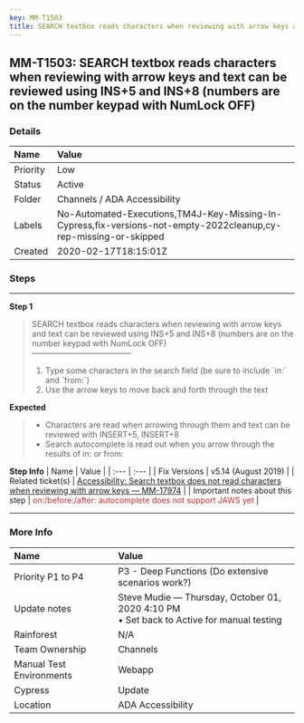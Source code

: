 ```yaml
---
key: MM-T1503
title: SEARCH textbox reads characters when reviewing with arrow keys and text can be reviewed using INS+5 and INS+8 (numbers are on the number keypad with NumLock OFF)
---
```


## MM-T1503: SEARCH textbox reads characters when reviewing with arrow keys and text can be reviewed using INS+5 and INS+8 (numbers are on the number keypad with NumLock OFF)

### Details

| Name     | Value                                                                                                            |
| :------- | :--------------------------------------------------------------------------------------------------------------- |
| Priority | Low                                                                                                              |
| Status   | Active                                                                                                           |
| Folder   | Channels / ADA Accessibility                                                                                     |
| Labels   | No-Automated-Executions,TM4J-Key-Missing-In-Cypress,fix-versions-not-empty-2022cleanup,cy-rep-missing-or-skipped |
| Created  | 2020-02-17T18:15:01Z                                                                                             |

### Steps

<hr/>

**Step 1**

> <article>SEARCH textbox reads characters when reviewing with arrow keys and text can be reviewed using INS+5 and INS+8 (numbers are on the number keypad with NumLock OFF)<br>–––––––––––––––––––––––––<ol><li>Type some characters in the search field (be sure to include `in:` and `from:`)</li><li>Use the arrow keys to move back and forth through the text</li></ol></article>

**Expected**

> <article><ul><li>Characters are read when arrowing through them and text can be reviewed with INSERT+5, INSERT+8</li><li>Search autocomplete is read out when you arrow through the results of in: or from:</li></ul></article>

**Step Info**
| Name | Value |
| :--- | :--- |
| Fix Versions | v5.14 (August 2019) |
| Related ticket(s) | <a href="https://mattermost.atlassian.net/browse/MM-17974">Accessibility: Search textbox does not read characters when reviewing with arrow keys — MM-17974</a> |
| Important notes about this step | <span style="color: rgb(184, 49, 47);">on:/before:/after: autocomplete does not support JAWS yet</span> |

<hr/>

### More Info

| Name                     | Value                                                                                       |
| :----------------------- | :------------------------------------------------------------------------------------------ |
| Priority P1 to P4        | P3 - Deep Functions (Do extensive scenarios work?)                                          |
| Update notes             | Steve Mudie — Thursday, October 01, 2020 4:10 PM<br>• Set back to Active for manual testing |
| Rainforest               | N/A                                                                                         |
| Team Ownership           | Channels                                                                                    |
| Manual Test Environments | Webapp                                                                                      |
| Cypress                  | Update                                                                                      |
| Location                 | ADA Accessibility                                                                           |
